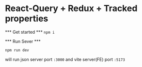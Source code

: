 # React-Query + Redux + Tracked properties

*** Get started *** 
`npm i`

*** Run Sever ***
```js
npm run dev
```

will run json server port `:3000` and vite server(FE) port `:5173`



